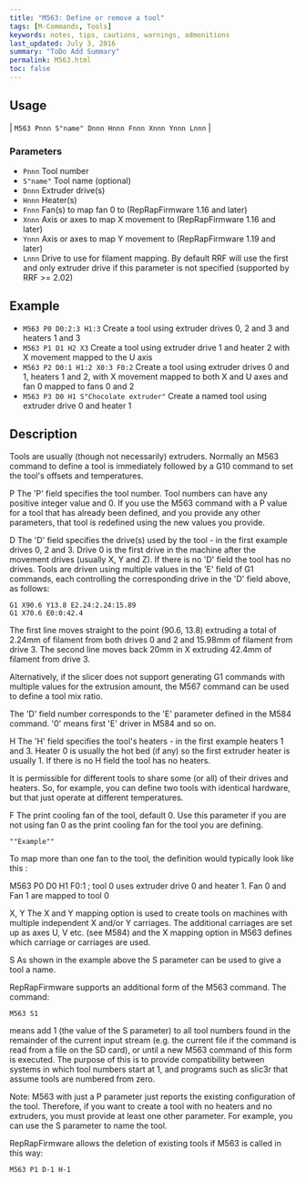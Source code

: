 ```yaml
---
title: "M563: Define or remove a tool" 
tags: [M-Commands, Tools]
keywords: notes, tips, cautions, warnings, admonitions
last_updated: July 3, 2016
summary: "ToDo Add Summary"
permalink: M563.html
toc: false
---
```



## Usage ##

| `M563 Pnnn S"name" Dnnn Hnnn Fnnn Xnnn Ynnn Lnnn` | 


### Parameters ###

+ `Pnnn` Tool number
+ `S"name"` Tool name (optional)
+ `Dnnn` Extruder drive(s)
+ `Hnnn` Heater(s)
+ `Fnnn` Fan(s) to map fan 0 to (RepRapFirmware 1.16 and later)
+ `Xnnn` Axis or axes to map X movement to (RepRapFirmware 1.16 and later)
+ `Ynnn` Axis or axes to map Y movement to (RepRapFirmware 1.19 and later)
+ `Lnnn` Drive to use for filament mapping. By default RRF will use the first and only extruder drive if this parameter is not specified (supported by RRF >= 2.02)

## Example ##

+ `M563 P0 D0:2:3 H1:3` Create a tool using extruder drives 0, 2 and 3 and heaters 1 and 3
+ `M563 P1 D1 H2 X3` Create a tool using extruder drive 1 and heater 2 with X movement mapped to the U axis
+ `M563 P2 D0:1 H1:2 X0:3 F0:2` Create a tool using extruder drives 0 and 1, heaters 1 and 2, with X movement mapped to both X and U axes and fan 0 mapped to fans 0 and 2
+ `M563 P3 D0 H1 S"Chocolate extruder"` Create a named tool using extruder drive 0 and heater 1

## Description ##

Tools are usually (though not necessarily) extruders. Normally an M563 command to define a tool is immediately followed by a G10 command to set the tool's offsets and temperatures.

P The 'P' field specifies the tool number. Tool numbers can have any positive integer value and 0. If you use the M563 command with a P value for a tool that has already been defined, and you provide any other parameters, that tool is redefined using the new values you provide.

D The 'D' field specifies the drive(s) used by the tool - in the first example drives 0, 2 and 3. Drive 0 is the first drive in the machine after the movement drives (usually X, Y and Z). If there is no 'D' field the tool has no drives. Tools are driven using multiple values in the 'E' field of G1 commands, each controlling the corresponding drive in the 'D' field above, as follows:

```
G1 X90.6 Y13.8 E2.24:2.24:15.89
G1 X70.6 E0:0:42.4
```

The first line moves straight to the point (90.6, 13.8) extruding a total of 2.24mm of filament from both drives 0 and 2 and 15.98mm of filament from drive 3. The second line moves back 20mm in X extruding 42.4mm of filament from drive 3.

Alternatively, if the slicer does not support generating G1 commands with multiple values for the extrusion amount, the M567 command can be used to define a tool mix ratio.

The 'D' field number corresponds to the 'E' parameter defined in the M584 command. '0' means first 'E' driver in M584 and so on.

H The 'H' field specifies the tool's heaters - in the first example heaters 1 and 3. Heater 0 is usually the hot bed (if any) so the first extruder heater is usually 1. If there is no H field the tool has no heaters.

It is permissible for different tools to share some (or all) of their drives and heaters. So, for example, you can define two tools with identical hardware, but that just operate at different temperatures.

F The print cooling fan of the tool, default 0. Use this parameter if you are not using fan 0 as the print cooling fan for the tool you are defining.

```
""Example""
```

To map more than one fan to the tool, the definition would typically look like this :

M563 P0 D0 H1 F0:1 ; tool 0 uses extruder drive 0 and heater 1. Fan 0 and Fan 1 are mapped to tool 0

X, Y The X and Y mapping option is used to create tools on machines with multiple independent X and/or Y carriages. The additional carriages are set up as axes U, V etc. (see M584) and the X mapping option in M563 defines which carriage or carriages are used.

S As shown in the example above the S parameter can be used to give a tool a name.

RepRapFirmware supports an additional form of the M563 command. The command:

```
M563 S1
```

means add 1 (the value of the S parameter) to all tool numbers found in the remainder of the current input stream (e.g. the current file if the command is read from a file on the SD card), or until a new M563 command of this form is executed. The purpose of this is to provide compatibility between systems in which tool numbers start at 1, and programs such as slic3r that assume tools are numbered from zero.

Note: M563 with just a P parameter just reports the existing configuration of the tool. Therefore, if you want to create a tool with no heaters and no extruders, you must provide at least one other parameter. For example, you can use the S parameter to name the tool.

RepRapFirmware allows the deletion of existing tools if M563 is called in this way:

```
M563 P1 D-1 H-1
```
